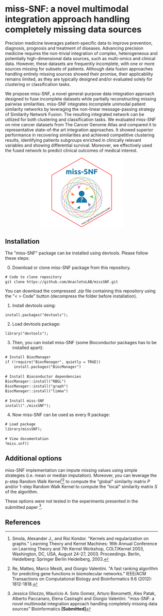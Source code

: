# miss-SNF: a novel multimodal integration approach handling completely missing data sources

Precision medicine leverages patient-specific data to improve prevention, diagnosis, prognosis and treatment of diseases. Advancing precision medicine requires the non-trivial integration of complex, heterogeneous and potentially high-dimensional data sources, such as multi-omics and clinical data. However, these datasets are frequently incomplete, with one or more sources missing for subsets of patients. Although data fusion approaches handling entirely missing sources showed their promise, their applicability remains limited, as they are typically designed and/or evaluated solely for clustering or classification tasks.

We propose miss-SNF, a novel general-purpose data integration approach designed to fuse incomplete datasets while partially reconstructing missing pairwise similarities. 
miss-SNF integrates incomplete unimodal patient similarity networks by leveraging the non-linear message-passing strategy of Similarity Network Fusion. The resulting integrated network can be utilized for both clustering and classification tasks. We evaluated miss-SNF on nine cancer datasets from The Cancer Genome Atlas and compared it to representative state-of-the art integration approaches. It showed superior performance in recovering similarities and achieved competitive clustering results, identifying patients subgroups enriched in clinically relevant variables and showing differential survival. Moreover, we effectively used the fused network to predict clinical outcomes of medical interest.

<div align="center">
<img src="./man/figures/miss-SNF_logo.svg" alt="miss-SNF logo" width="275"/>
</div>

## Installation

The "miss-SNF" package can be installed using devtools. Please
follow these steps:

0. Download or clone miss-SNF package from this repository.

```
# Code to clone repository
git clone https://github.com/AnacletoLAB/missSNF.git
```

You can download the compressed _.zip_ file containing this repository using the "< > Code" button (decompress the folder before installation).

1. Install devtools using:

```
install.packages("devtools");
```

2. Load devtools package:

```
library("devtools");
```

3. Then, you can install miss-SNF (some Bioconductor packages
has to be installed apart):

```
# Install BiocManager
if (!require("BiocManager", quietly = TRUE))
    install.packages("BiocManager")

# Install Bioconductor dependencies
BiocManager::install("RBGL")
BiocManager::install("graph")
BiocManager::install("limma")

# Install miss-SNF
install("./missSNF");
```

4. Now miss-SNF can be used as every R package:

```
# Load package
library(missSNF);

# View documentation
?miss.snf()
```

## Additional options

miss-SNF implementation can impute missing values using simple strategies (i.e. mean or median imputation). Moreover, you can leverage the p-step Random Walk Kernel[^2][^3] to compute the "global" similarity matrix $P$ and/or 1-step Random Walk Kernel to compute the "local" similarity matrix $S$ of the algorithm. 

These options were not tested in the experiments presented in the submitted paper [^1].

## References
[^1]: Jessica Gliozzo, Mauricio A. Soto Gomez, Arturo Bonometti, Alex Patak, Alberto Paccanaro, Elena Casiraghi and Giorgio Valentini. "miss-SNF: a novel multimodal integration approach handling completely missing data sources" Bioinformatics **[Submitted]**

[^2]: Smola, Alexander J., and Risi Kondor. "Kernels and regularization on graphs." Learning Theory and Kernel Machines: 16th Annual Conference on Learning Theory and 7th Kernel Workshop, COLT/Kernel 2003, Washington, DC, USA, August 24-27, 2003. Proceedings. Berlin, Heidelberg: Springer Berlin Heidelberg, 2003.

[^3]: Re, Matteo, Marco Mesiti, and Giorgio Valentini. "A fast ranking algorithm for predicting gene functions in biomolecular networks." IEEE/ACM Transactions on Computational Biology and Bioinformatics 9.6 (2012): 1812-1818.

